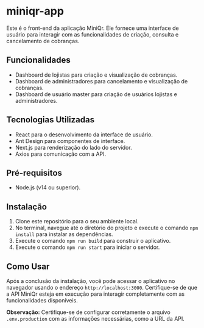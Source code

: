 # miniqr-app
Este é o front-end da aplicação MiniQr. Ele fornece uma interface de usuário para interagir com as funcionalidades de criação, consulta e cancelamento de cobranças.

## Funcionalidades
- Dashboard de lojistas para criação e visualização de cobranças.
- Dashboard de administradores para cancelamento e visualização de cobranças.
- Dashboard de usuário master para criação de usuários lojistas e administradores.

## Tecnologias Utilizadas
- React para o desenvolvimento da interface de usuário.
- Ant Design para componentes de interface.
- Next.js para renderização do lado do servidor.
- Axios para comunicação com a API.

## Pré-requisitos
- Node.js (v14 ou superior).

## Instalação
1. Clone este repositório para o seu ambiente local.
2. No terminal, navegue até o diretório do projeto e execute o comando `npm install` para instalar as dependências.
3. Execute o comando `npm run build` para construir o aplicativo.
4. Execute o comando `npm run start` para iniciar o servidor.

## Como Usar
Após a conclusão da instalação, você pode acessar o aplicativo no navegador usando o endereço `http://localhost:3000`. Certifique-se de que a API MiniQr esteja em execução para interagir completamente com as funcionalidades disponíveis.

**Observação:** Certifique-se de configurar corretamente o arquivo `.env.production` com as informações necessárias, como a URL da API.
